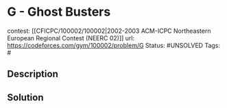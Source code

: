 # G - Ghost Busters

contest: [[CFICPC/100002/100002|2002-2003 ACM-ICPC Northeastern European Regional Contest (NEERC 02)]]
url: https://codeforces.com/gym/100002/problem/G
Status: #UNSOLVED
Tags: #

## Description

## Solution


